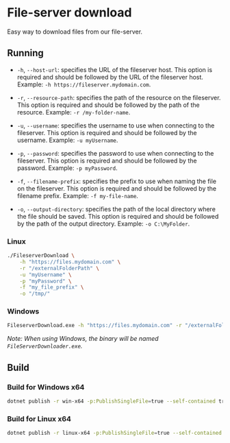 # File-server download

Easy way to download files from our file-server.

## Running

- `-h`, `--host-url`: specifies the URL of the fileserver host. This option is required and should be followed by the URL of the fileserver host. Example: `-h https://fileserver.mydomain.com`.

- `-r`, `--resource-path`: specifies the path of the resource on the fileserver. This option is required and should be followed by the path of the resource. Example: `-r /my-folder-name`.

- `-u`, `--username`: specifies the username to use when connecting to the fileserver. This option is required and should be followed by the username. Example: `-u myUsername`.

- `-p`, `--password`: specifies the password to use when connecting to the fileserver. This option is required and should be followed by the password. Example: `-p myPassword`.

- `-f`, `--filename-prefix`: specifies the prefix to use when naming the file on the fileserver. This option is required and should be followed by the filename prefix. Example: `-f my-file-name`.

- `-o`, `--output-directory`: specifies the path of the local directory where the file should be saved. This option is required and should be followed by the path of the output directory. Example: `-o C:\MyFolder`.

### Linux

```sh
./FileserverDownload \
    -h "https://files.mydomain.com" \
    -r "/externalFolderPath" \
    -u "myUsername" \
    -p "myPassword" \
    -f "my_file_prefix" \
    -o "/tmp/"
```

### Windows

```sh
FileserverDownload.exe -h "https://files.mydomain.com" -r "/externalFolderPath" -u "myUsername" -p "myPassword" -f "my_file_prefix" -o "c:/temp/"
```

_Note: When using Windows, the binary will be named `FileServerDownloader.exe`._

## Build

### Build for Windows x64

```sh
dotnet publish -r win-x64 -p:PublishSingleFile=true --self-contained true -o ./out
```

### Build for Linux x64

```sh
dotnet publish -r linux-x64 -p:PublishSingleFile=true --self-contained true -o ./out
```
